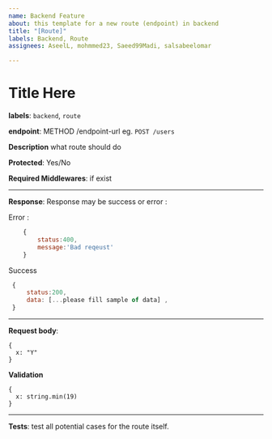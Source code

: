 ```yaml
---
name: Backend Feature
about: this template for a new route (endpoint) in backend
title: "[Route]"
labels: Backend, Route
assignees: AseelL, mohmmed23, Saeed99Madi, salsabeelomar

---
```


# Title Here
 
 **labels**: `backend`, `route`

 **endpoint**: METHOD /endpoint-url   eg. `POST /users`

 **Description**
    what route should do

 **Protected**: Yes/No  

 **Required Middlewares**: if exist  

---
**Response**:
Response may be success or error :

Error :
```js
    {
        status:400,
        message:'Bad reqeust'
    }
```
Success
   ```js
    {
        status:200,
        data: [...please fill sample of data] , 
    }
```
---

 **Request body**:

    {
      x: "Y"
    }

 **Validation**

    {
      x: string.min(19)
    }

---

**Tests**: test all potential cases for the route itself.
